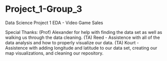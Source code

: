 # Project_1-Group_3
Data Science Project 1 EDA - Video Game Sales

Special Thanks:
    (Prof) Alexander for help with finding the data set as well as walking us through the data cleaning.
    (TA) Reed - Assistence with all of the data analysis and how to properly visualize our data.
    (TA) Kourt - Assistence with adding longitude and latitude to our data set, creating our map visualizations, and cleaning our repository.